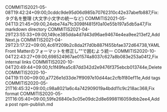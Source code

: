COMMITIS2021-05-08T19:42:24+09:00,0cddc9de95d06d985b70762310c42e37abefb887,Fix: タグ名を整理 (大文字小文字の統一など)
COMMITIS2021-05-04T13:21:45+09:00,24ebe74a7fc3098f4815f0a10e55b197a5db5a47,Fix markdown directory
COMMITIS2021-04-29T23:55:33+09:00,149ce385dda4d7d43d96ae94674e4ea9ee213ef2,Add Next.js
COMMITIS2021-04-29T23:17:22+09:00,4c61f209b2c8da2f7d0b887f455bfae372d64738,YAML Front Matterのフォーマットを修正し""で囲むよう統一
COMMITIS2020-10-04T22:43:27+09:00,698524967ae01574a8037c627a8b083e253a04f2,Fix internal links
COMMITIS2020-10-04T20:49:44+09:00,fc1f49fea5c87dd342d2e9476f375ebcb013744e,Delete <br/>
COMMITIS2020-10-04T19:11:00+09:00,a7726e1d33de7ff9097e10d44ac2cfb1f80ef11e,Add tags
COMMITIS2020-05-21T16:45:32+09:00,c98a8021a6c4a742909019a4bdd11c9c218ac368,Fix format
COMMITIS2020-05-21T16:05:40+09:00,59fe26840e3c05e09dc2d8e6998116059dbb2ee4,Add a post npm-publish.md
